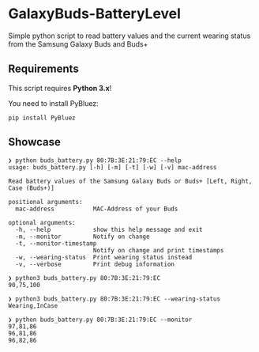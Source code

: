 # GalaxyBuds-BatteryLevel
Simple python script to read battery values and the current wearing status from the Samsung Galaxy Buds and Buds+

## Requirements

This script requires **Python 3.x**!

You need to install PyBluez:
```
pip install PyBluez
```

## Showcase

```
❯ python buds_battery.py 80:7B:3E:21:79:EC --help
usage: buds_battery.py [-h] [-m] [-t] [-w] [-v] mac-address

Read battery values of the Samsung Galaxy Buds or Buds+ [Left, Right, Case (Buds+)]

positional arguments:
  mac-address           MAC-Address of your Buds

optional arguments:
  -h, --help            show this help message and exit
  -m, --monitor         Notify on change
  -t, --monitor-timestamp
                        Notify on change and print timestamps
  -w, --wearing-status  Print wearing status instead
  -v, --verbose         Print debug information
```
```
❯ python3 buds_battery.py 80:7B:3E:21:79:EC
90,75,100
```
```
❯ python3 buds_battery.py 80:7B:3E:21:79:EC --wearing-status
Wearing,InCase
```
```
❯ python buds_battery.py 80:7B:3E:21:79:EC --monitor
97,81,86
96,81,86
96,82,86
```

